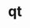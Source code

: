---
title: "qt"
layout: cache
categories: [package, v0.19]
meta: {"versions": ["5.14.2"], "compilers": ["gcc@=7.5.0"], "oss": ["ubuntu18.04"], "platforms": ["linux"], "targets": ["x86_64"], "stacks": ["data-vis-sdk"], "num_specs": 1, "num_specs_by_stack": {"data-vis-sdk": 1}}
spec_details: [{"hash": "wkw6666ggdnxqojfc7hbmy2gga2mo3xv", "compiler": "gcc@=7.5.0", "versions": ["5.14.2"], "os": "ubuntu18.04", "platform": "linux", "target": "x86_64", "variants": ["build_system=generic", "~dbus", "~debug", "~doc", "~examples", "~framework", "~gtk", "+gui", "+opengl", "patches=51aeba5,7f34d48,8449b9f,ea411b9", "~phonon", "+shared", "+sql", "+ssl", "+tools", "~webkit"], "stacks": ["data-vis-sdk"], "size": "-", "tarball": "https://binaries.spack.io/releases/v0.19/build_cache/linux-ubuntu18.04-x86_64/gcc-7.5.0/qt-5.14.2/linux-ubuntu18.04-x86_64-gcc-7.5.0-qt-5.14.2-wkw6666ggdnxqojfc7hbmy2gga2mo3xv.spack"}]
---